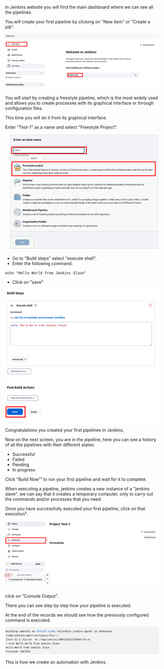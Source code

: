 In Jenkins website you will find the main dashboard where we can see all the pipelines.

You will create your first pipeline by clicking on "New item" or "Create a job".

![Diagram imagen](../../resources/image1.png)

You will start by creating a freestyle pipeline, which is the most widely used and allows you to create processes with its graphical interface or through configuration files.

This time you will do it from its graphical interface.

Enter "Test-1" as a name and select "Freestyle Project":


![Diagram imagen](../../resources/image2.png)

- Go to "Build steps" select "execute shell".
- Enter the following command.
```shell
echo "Hello World from Jenkins Slave" 
```
- Click on "save"

![Diagram imagen](../../resources/image2_1.png)

Congratulations you created your first pipelines in Jenkins.

Now on the next screen, you are in the pipeline, here you can see a history of all the pipelines with their different states:

- Successful
- Failed
- Pending
- In progress

Click "Build Now"¹  to run your first pipeline and wait for it to complete.

When executing a pipeline, jenkins creates a new instance of a "jenkins slave", we can say that it creates a temporary computer, only to carry out the commands and/or processes that you need.

Once you have successfully executed your first pipeline, click on that execution².

![Diagram imagen](../../resources/image2_2.png)


click on "Console Output".

There you can see step by step how your pipeline is executed.

At the end of the records we should see how the previously configured command is executed.

![Diagram imagen](../../resources/image2_3.png)

This is how we create an automation with Jenkins.